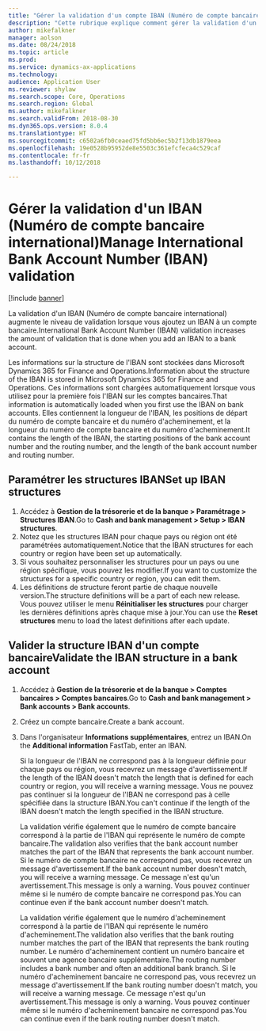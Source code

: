 ```yaml
---
title: "Gérer la validation d'un compte IBAN (Numéro de compte bancaire international)"
description: "Cette rubrique explique comment gérer la validation d'un compte IBAN (Numéro de compte bancaire international)."
author: mikefalkner
manager: aolson
ms.date: 08/24/2018
ms.topic: article
ms.prod: 
ms.service: dynamics-ax-applications
ms.technology: 
audience: Application User
ms.reviewer: shylaw
ms.search.scope: Core, Operations
ms.search.region: Global
ms.author: mikefalkner
ms.search.validFrom: 2018-08-30
ms.dyn365.ops.version: 8.0.4
ms.translationtype: HT
ms.sourcegitcommit: c6502a6fb0ceaed75fd5bb6ec5b2f13db1879eea
ms.openlocfilehash: 19e0528b95952de8e5503c361efcfeca4c529caf
ms.contentlocale: fr-fr
ms.lasthandoff: 10/12/2018

---
```


# <a name="manage-international-bank-account-number-iban-validation"></a><span data-ttu-id="d2c06-103">Gérer la validation d'un IBAN (Numéro de compte bancaire international)</span><span class="sxs-lookup"><span data-stu-id="d2c06-103">Manage International Bank Account Number (IBAN) validation</span></span>

[!include [banner](../includes/banner.md)]

<span data-ttu-id="d2c06-104">La validation d'un IBAN (Numéro de compte bancaire international) augmente le niveau de validation lorsque vous ajoutez un IBAN à un compte bancaire.</span><span class="sxs-lookup"><span data-stu-id="d2c06-104">International Bank Account Number (IBAN) validation increases the amount of validation that is done when you add an IBAN to a bank account.</span></span>

<span data-ttu-id="d2c06-105">Les informations sur la structure de l'IBAN sont stockées dans Microsoft Dynamics 365 for Finance and Operations.</span><span class="sxs-lookup"><span data-stu-id="d2c06-105">Information about the structure of the IBAN is stored in Microsoft Dynamics 365 for Finance and Operations.</span></span> <span data-ttu-id="d2c06-106">Ces informations sont chargées automatiquement lorsque vous utilisez pour la première fois l'IBAN sur les comptes bancaires.</span><span class="sxs-lookup"><span data-stu-id="d2c06-106">That information is automatically loaded when you first use the IBAN on bank accounts.</span></span> <span data-ttu-id="d2c06-107">Elles contiennent la longueur de l'IBAN, les positions de départ du numéro de compte bancaire et du numéro d'acheminement, et la longueur du numéro de compte bancaire et du numéro d'acheminement.</span><span class="sxs-lookup"><span data-stu-id="d2c06-107">It contains the length of the IBAN, the starting positions of the bank account number and the routing number, and the length of the bank account number and routing number.</span></span>

## <a name="set-up-iban-structures"></a><span data-ttu-id="d2c06-108">Paramétrer les structures IBAN</span><span class="sxs-lookup"><span data-stu-id="d2c06-108">Set up IBAN structures</span></span>

1. <span data-ttu-id="d2c06-109">Accédez à **Gestion de la trésorerie et de la banque \> Paramétrage \> Structures IBAN**.</span><span class="sxs-lookup"><span data-stu-id="d2c06-109">Go to **Cash and bank management \> Setup \> IBAN structures**.</span></span>
2. <span data-ttu-id="d2c06-110">Notez que les structures IBAN pour chaque pays ou région ont été paramétrées automatiquement.</span><span class="sxs-lookup"><span data-stu-id="d2c06-110">Notice that the IBAN structures for each country or region have been set up automatically.</span></span>
3. <span data-ttu-id="d2c06-111">Si vous souhaitez personnaliser les structures pour un pays ou une région spécifique, vous pouvez les modifier.</span><span class="sxs-lookup"><span data-stu-id="d2c06-111">If you want to customize the structures for a specific country or region, you can edit them.</span></span>
4. <span data-ttu-id="d2c06-112">Les définitions de structure feront partie de chaque nouvelle version.</span><span class="sxs-lookup"><span data-stu-id="d2c06-112">The structure definitions will be a part of each new release.</span></span> <span data-ttu-id="d2c06-113">Vous pouvez utiliser le menu **Réinitialiser les structures** pour charger les dernières définitions après chaque mise à jour.</span><span class="sxs-lookup"><span data-stu-id="d2c06-113">You can use the **Reset structures** menu to load the latest definitions after each update.</span></span>

## <a name="validate-the-iban-structure-in-a-bank-account"></a><span data-ttu-id="d2c06-114">Valider la structure IBAN d'un compte bancaire</span><span class="sxs-lookup"><span data-stu-id="d2c06-114">Validate the IBAN structure in a bank account</span></span>

1. <span data-ttu-id="d2c06-115">Accédez à **Gestion de la trésorerie et de la banque \> Comptes bancaires \> Comptes bancaires**.</span><span class="sxs-lookup"><span data-stu-id="d2c06-115">Go to **Cash and bank management \> Bank accounts \> Bank accounts**.</span></span>
2. <span data-ttu-id="d2c06-116">Créez un compte bancaire.</span><span class="sxs-lookup"><span data-stu-id="d2c06-116">Create a bank account.</span></span>
3. <span data-ttu-id="d2c06-117">Dans l'organisateur **Informations supplémentaires**, entrez un IBAN.</span><span class="sxs-lookup"><span data-stu-id="d2c06-117">On the **Additional information** FastTab, enter an IBAN.</span></span>

    <span data-ttu-id="d2c06-118">Si la longueur de l'IBAN ne correspond pas à la longueur définie pour chaque pays ou région, vous recevrez un message d'avertissement.</span><span class="sxs-lookup"><span data-stu-id="d2c06-118">If the length of the IBAN doesn't match the length that is defined for each country or region, you will receive a warning message.</span></span> <span data-ttu-id="d2c06-119">Vous ne pouvez pas continuer si la longueur de l'IBAN ne correspond pas à celle spécifiée dans la structure IBAN.</span><span class="sxs-lookup"><span data-stu-id="d2c06-119">You can't continue if the length of the IBAN doesn't match the length specified in the IBAN structure.</span></span>

    <span data-ttu-id="d2c06-120">La validation vérifie également que le numéro de compte bancaire correspond à la partie de l'IBAN qui représente le numéro de compte bancaire.</span><span class="sxs-lookup"><span data-stu-id="d2c06-120">The validation also verifies that the bank account number matches the part of the IBAN that represents the bank account number.</span></span> <span data-ttu-id="d2c06-121">Si le numéro de compte bancaire ne correspond pas, vous recevrez un message d'avertissement.</span><span class="sxs-lookup"><span data-stu-id="d2c06-121">If the bank account number doesn't match, you will receive a warning message.</span></span> <span data-ttu-id="d2c06-122">Ce message n'est qu'un avertissement.</span><span class="sxs-lookup"><span data-stu-id="d2c06-122">This message is only a warning.</span></span> <span data-ttu-id="d2c06-123">Vous pouvez continuer même si le numéro de compte bancaire ne correspond pas.</span><span class="sxs-lookup"><span data-stu-id="d2c06-123">You can continue even if the bank account number doesn't match.</span></span>

    <span data-ttu-id="d2c06-124">La validation vérifie également que le numéro d'acheminement correspond à la partie de l'IBAN qui représente le numéro d'acheminement.</span><span class="sxs-lookup"><span data-stu-id="d2c06-124">The validation also verifies that the bank routing number matches the part of the IBAN that represents the bank routing number.</span></span> <span data-ttu-id="d2c06-125">Le numéro d'acheminement contient un numéro bancaire et souvent une agence bancaire supplémentaire.</span><span class="sxs-lookup"><span data-stu-id="d2c06-125">The routing number includes a bank number and often an additional bank branch.</span></span> <span data-ttu-id="d2c06-126">Si le numéro d'acheminement bancaire ne correspond pas, vous recevrez un message d'avertissement.</span><span class="sxs-lookup"><span data-stu-id="d2c06-126">If the bank routing number doesn't match, you will receive a warning message.</span></span> <span data-ttu-id="d2c06-127">Ce message n'est qu'un avertissement.</span><span class="sxs-lookup"><span data-stu-id="d2c06-127">This message is only a warning.</span></span> <span data-ttu-id="d2c06-128">Vous pouvez continuer même si le numéro d'acheminement bancaire ne correspond pas.</span><span class="sxs-lookup"><span data-stu-id="d2c06-128">You can continue even if the bank routing number doesn't match.</span></span>

